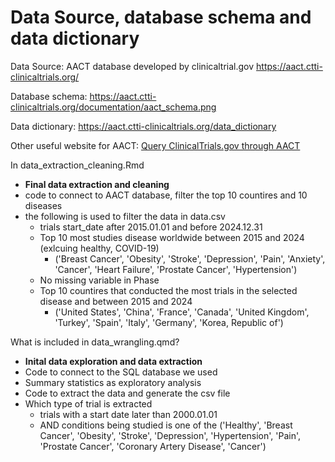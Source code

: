 # Data Source, database schema and data dictionary

Data Source: AACT database developed by clinicaltrial.gov <https://aact.ctti-clinicaltrials.org/>

Database schema: <https://aact.ctti-clinicaltrials.org/documentation/aact_schema.png>

Data dictionary: <https://aact.ctti-clinicaltrials.org/data_dictionary>

Other useful website for AACT: [Query ClinicalTrials.gov through AACT](https://github.com/reb-greazy/easier_clinicaltrials.gov_searching/tree/master)

In data_extraction_cleaning.Rmd
- **Final data extraction and cleaning**
- code to connect to AACT database, filter the top 10 countires and 10 diseases
- the following is used to filter the data in data.csv 
  - trials start_date after 2015.01.01 and before 2024.12.31
  - Top 10 most studies disease worldwide between 2015 and 2024 (exlcuing healthy, COVID-19)
    - ('Breast Cancer', 'Obesity', 'Stroke', 'Depression', 
                       'Pain', 'Anxiety', 'Cancer', 'Heart Failure', 
                       'Prostate Cancer', 'Hypertension')
  - No missing variable in Phase
  - Top 10 countires that conducted the most trials in the selected disease and between 2015 and 2024
    - ('United States', 'China', 'France', 'Canada', 
                       'United Kingdom', 'Turkey', 'Spain', 'Italy', 
                       'Germany', 'Korea, Republic of')





What is included in data_wrangling.qmd?
- **Inital data exploration and data extraction**
- Code to connect to the SQL database we used
- Summary statistics as exploratory analysis
- Code to extract the data and generate the csv file
- Which type of trial is extracted 
  - trials with a start date later than 2000.01.01
  - AND conditions being studied is one of the ('Healthy', 'Breast Cancer', 'Obesity', 
                       'Stroke', 'Depression', 'Hypertension', 
                       'Pain', 'Prostate Cancer', 'Coronary Artery Disease', 
                       'Cancer')


